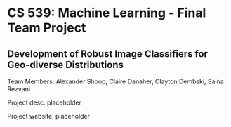 # CS 539: Machine Learning - Final Team Project

## Development of Robust Image Classifiers for Geo-diverse Distributions

Team Members: Alexander Shoop, Claire Danaher, Clayton Dembski, Saina Rezvani

Project desc: placeholder

Project website: placeholder
